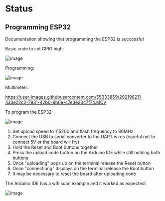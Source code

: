 # Status

## Programming ESP32
Documentation showing that programming the ESP32 is successful

Basic code to set GPIO high:

![image](https://user-images.githubusercontent.com/55333859/202197368-2d39889b-c48e-42eb-8fbd-62e302d5ee30.png)

Programming:

![image](https://user-images.githubusercontent.com/55333859/202197114-ef0092f9-4222-4b7a-998e-e00d5c758c4c.png)

Multimeter:

https://user-images.githubusercontent.com/55333859/202198211-4a3e22c2-7931-42b0-9b6e-c7e3e2347f74.MOV

To program the ESP32:

![image](https://user-images.githubusercontent.com/55333859/202200597-8dd7393b-fa0b-4377-b840-20a1ca08dbae.png)


1. Set upload speed to 115200 and flash frequency to 80MHz
2. Connect the USB to serial converter to the UART wires (careful not to connect 5V or the board will fry)
3. Hold the Reset and Boot buttons together
4. Press the upload code button on the Arduino IDE while still holding both buttons
5. Once "uploading" pops up on the terminal release the Reset button
6. Once "connectinng" displays on the terminal release the Boot button
7. It may be necessary to reset the board after uploading code

The Arduino IDE has a wifi scan example and it worked as expected:

![image](https://user-images.githubusercontent.com/55333859/202201779-72d5fc02-a666-4ae5-a83e-04dba7417410.png)
